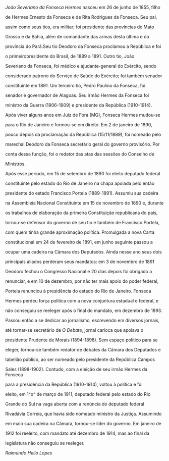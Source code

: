 

*João Severiano da Fonseca Hermes* nasceu em 26 de junho de 1855, filho

de Hermes Ernesto da Fonseca e de Rita Rodrigues da Fonseca. Seu pai,

assim como seus tios, era militar; foi presidente das províncias de Mato

Grosso e da Bahia, além de comandante das armas desta última e da

província do Pará.Seu tio Deodoro da Fonseca proclamou a República e foi

o primeiropresidente do Brasil, de 1889 a 1891. Outro tio, João

Severiano da Fonseca, foi médico e ajudante-general do Exército, sendo

considerado patrono do Serviço de Saúde do Exército; foi também senador

constituinte em 1891. Um terceiro tio, Pedro Paulino da Fonseca, foi

senador e governador de Alagoas. Seu irmão Hermes da Fonseca foi

ministro da Guerra (1906-1909) e presidente da República (1910-1914).



Após viver alguns anos em Juiz de Fora (MG), Fonseca Hermes mudou-se

para o Rio de Janeiro e formou-se em direito. Em 2 de janeiro de 1890,

pouco depois da proclamação da República (15/11/1889), foi nomeado pelo

marechal Deodoro da Fonseca secretário geral do governo provisório. Por

conta dessa função, foi o redator das atas das sessões do Conselho de

Ministros.



Após esse período, em 15 de setembro de 1890 foi eleito deputado federal

constituinte pelo estado do Rio de Janeiro na chapa apoiada pelo então

presidente do estado Francisco Portela (1889-1891). Assumiu sua cadeira

na Assembleia Nacional Constituinte em 15 de novembro de 1890 e, durante

os trabalhos de elaboração da primeira Constituição republicana do país,

tornou-se defensor do governo de seu tio e também de Francisco Portela,

com quem tinha grande aproximação política. Promulgada a nova Carta

constitucional em 24 de fevereiro de 1891, em junho seguinte passou a

ocupar uma cadeira na Câmara dos Deputados. Ainda nesse ano seus dois

principais aliados perderam seus mandatos: em 3 de novembro de 1891

Deodoro fechou o Congresso Nacional e 20 dias depois foi obrigado a

renunciar, e em 10 de dezembro, por não ter mais apoio do poder federal,

Portela renunciou à presidência do estado do Rio de Janeiro. Fonseca

Hermes perdeu força política com a nova conjuntura estadual e federal, e

não conseguiu se reeleger após o final do mandato, em dezembro de 1893.



Passou então a se dedicar ao jornalismo, escrevendo em diversos jornais,

até tornar-se secretário de *O Debate*, jornal carioca que apoiava o

presidente Prudente de Morais (1894-1898). Sem espaço político para se

eleger, tornou-se também redator de debates da Câmara dos Deputados e

tabelião público, ao ser nomeado pelo presidente da República Campos

Sales (1898-1902). Contudo, com a eleição de seu irmão Hermes da Fonseca

para a presidência da República (1910-1914), voltou à política e foi

eleito, em 1^o^ de março de 1911, deputado federal pelo estado do Rio

Grande do Sul na vaga aberta com a renúncia do deputado federal

Rivadávia Correia, que havia sido nomeado ministro da Justiça. Assumindo

em maio sua cadeira na Câmara, tornou-se líder do governo. Em janeiro de

1912 foi reeleito, com mandato até dezembro de 1914, mas ao final da

legislatura não conseguiu se reeleger.



*Raimundo Helio Lopes*



